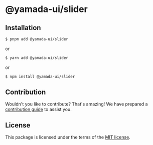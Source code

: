 # @yamada-ui/slider

## Installation

```sh
$ pnpm add @yamada-ui/slider
```

or

```sh
$ yarn add @yamada-ui/slider
```

or

```sh
$ npm install @yamada-ui/slider
```

## Contribution

Wouldn't you like to contribute? That's amazing! We have prepared a [contribution guide](https://github.com/yamada-ui/yamada-ui/blob/main/CONTRIBUTING.md) to assist you.

## License

This package is licensed under the terms of the
[MIT license](https://github.com/yamada-ui/yamada-ui/blob/main/LICENSE).
